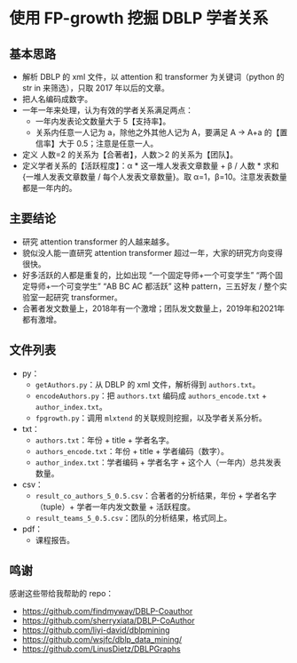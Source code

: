 # 使用 FP-growth 挖掘 DBLP 学者关系

## 基本思路

- 解析 DBLP 的 xml 文件，以 attention 和 transformer 为关键词（python 的 str in 来筛选），只取 2017 年以后的文章。
- 把人名编码成数字。
- 一年一年来处理，认为有效的学者关系满足两点：
  - 一年内发表论文数量大于 5【支持率】。
  - 关系内任意一人记为 a，除他之外其他人记为 A，要满足 A → A+a 的【置信率】大于 0.5；注意是任意一人。
- 定义 人数=2 的关系为【合著者】，人数＞2 的关系为【团队】。
- 定义学者关系的【活跃程度】：α \* 这一堆人发表文章数量 + β / 人数 \* 求和{一堆人发表文章数量 / 每个人发表文章数量}。取 α=1，β=10。注意发表数量都是一年内的。

## 主要结论

- 研究 attention transformer 的人越来越多。
- 貌似没人能一直研究 attention transformer 超过一年，大家的研究方向变得很快。
- 好多活跃的人都是重复的，比如出现 “一个固定导师+一个可变学生” “两个固定导师+一个可变学生” “AB BC AC 都活跃” 这种 pattern，三五好友 / 整个实验室一起研究 transformer。
- 合著者发文数量上，2018年有一个激增；团队发文数量上，2019年和2021年都有激增。

## 文件列表

- py：
  - `getAuthors.py`：从 DBLP 的 xml 文件，解析得到 `authors.txt`。
  - `encodeAuthors.py`：把 `authors.txt` 编码成 `authors_encode.txt` + `author_index.txt`。
  - `fpgrowth.py`：调用 `mlxtend` 的关联规则挖掘，以及学者关系分析。
- txt：
  - `authors.txt`：年份 + title + 学者名字。
  - `authors_encode.txt`：年份 + title + 学者编码（数字）。
  - `author_index.txt`：学者编码 + 学者名字 + 这个人（一年内）总共发表数量。
- csv：
  - `result_co_authors_5_0.5.csv`：合著者的分析结果，年份 + 学者名字（tuple）+ 学者一年内发文数量 + 活跃程度。
  - `result_teams_5_0.5.csv`：团队的分析结果，格式同上。
- pdf：
  - 课程报告。


## 鸣谢

感谢这些带给我帮助的 repo：

- https://github.com/findmyway/DBLP-Coauthor
- https://github.com/sherryxiata/DBLP-CoAuthor
- https://github.com/liyi-david/dblpmining
- https://github.com/wsjfc/dblp_data_mining/
- https://github.com/LinusDietz/DBLPGraphs